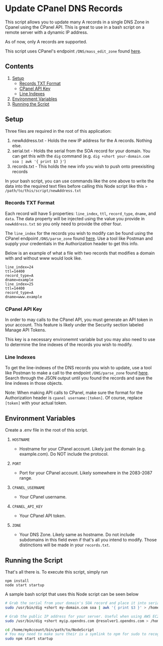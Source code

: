 # Update CPanel DNS Records
This script allows you to update many A records in a single DNS Zone in Cpanel using the CPanel API. This is great to use in a bash script on a remote server with a dynamic IP address.

As of now, only A records are supported.

This script uses CPanel's endpoint `/DNS/mass_edit_zone` found [here](https://api.docs.cpanel.net/openapi/cpanel/operation/dns-mass_edit_zone/).

## Contents
1. [Setup](#Setup)
    * [Records TXT Format](Records-TXT-Format)
    * [CPanel API Key](Cpanel-API-Key)
    * [Line Indexes](Line-Indexes)
2. [Environment Variables](Environment-Variables)
3. [Running the Script](Running-the-Script)

## Setup
Three files are required in the root of this application:
1. newAddress.txt - Holds the new IP address for the A records. Nothing else.
2. serial.txt - Holds the serial from the SOA record for your domain. You can get this with the `dig` command (e.g. `dig +short your-domain.com soa | awk '{ print $3 }'`)
3. records.txt - This holds the new info you wish to push onto preexisiting records

In your bash script, you can use commands like the one above to write the data into the required text files before calling this Node script like this `> /path/to/this/script/newAddress.txt`

### Records TXT Format
Each record will have 5 properties: `line_index`, `ttl`, `record_type`, `dname`, and `data`. The data property will be injected using the value you provide in `newAddress.txt` so you only need to provide the other four.

The `line_index` for the records you wish to modify can be found using the CPanel endpoint `/DNS/parse_zone` found [here](https://api.docs.cpanel.net/openapi/cpanel/operation/dns-parse_zone/). Use a tool like Postman and supply your credentials in the Authorization header to get this info.

Below is an example of what a file with two records that modifies a domain with and without www would look like.
```
line_index=24
ttl=14400
record_type=A
dname=example
line_index=25
ttl=14400
record_type=A
dname=www.example
```

### CPanel API Key
In order to may calls to the CPanel API, you must generate an API token in your account. This feature is likely under the Security section labeled Manage API Tokens.

This key is a necessary environemnt variable but you may also need to use to determine the line indexes of the records you wish to modify.

### Line Indexes
To get the line-indexes of the DNS records you wish to update, use a tool like Postman to make a call to the endpoint `/DNS/parse_zone` found [here](https://api.docs.cpanel.net/openapi/cpanel/operation/dns-parse_zone/). Search through the JSON output until you found the records and save the line indexes in those objects.

Note: When making API calls to CPanel, make sure the format for the Authorization header is `cpanel username:[token]`. Of course, replace `[token]` with your actual token.

## Environment Variables
Create a .env file in the root of this script.

1. `HOSTNAME`
    * Hostname for your CPanel account. Likely just the domain (e.g. example.com). Do NOT include the protocol.

2. `PORT`
    * Port for your CPanel account. Likely somewhere in the 2083-2087 range.

3. `CPANEL_USERNAME`
    * Your CPanel username.

4. `CPANEL_API_KEY`
    * Your CPanel API token.

5. `ZONE`
    * Your DNS Zone. Likely same as hostname. Do not include subdomains in this field even if that's all you intend to modify. Those distinctions will be made in your `records.txt`.

## Running the Script

That's all there is. To execute this script, simply run
```
npm install
node start startup
```

A sample bash script that uses this Node script can be seen below
```bash
# Grab the serial from your domain's SOA record and place it into serial.txt
sudo /usr/bin/dig +short my-domain.com soa | awk '{ print $3 }' > /home/myAccount/bin/path/to/NodeScript/serial.txt 2>error.txt

# Grab the public IP address for your server. Useful when using AWS EC2 instances.
sudo /usr/bin/dig +short myip.opendns.com @resolver1.opendns.com > /home/myAccount/bin/path/to/NodeScript/updateAddress.txt 2>error.txt

cd /home/myAccount/bin/path/to/NodeScript
# You may need to make sure their is a symlink to npm for sudo to recognize it
sudo npm start startup
```